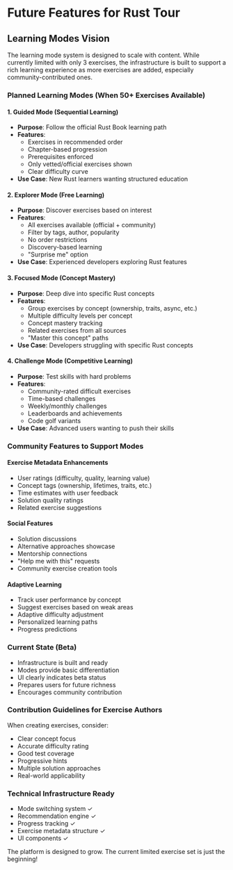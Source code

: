 # Future Features for Rust Tour

## Learning Modes Vision

The learning mode system is designed to scale with content. While currently limited with only 3 exercises, the infrastructure is built to support a rich learning experience as more exercises are added, especially community-contributed ones.

### Planned Learning Modes (When 50+ Exercises Available)

#### 1. **Guided Mode** (Sequential Learning)
- **Purpose**: Follow the official Rust Book learning path
- **Features**:
  - Exercises in recommended order
  - Chapter-based progression
  - Prerequisites enforced
  - Only vetted/official exercises shown
  - Clear difficulty curve
- **Use Case**: New Rust learners wanting structured education

#### 2. **Explorer Mode** (Free Learning)
- **Purpose**: Discover exercises based on interest
- **Features**:
  - All exercises available (official + community)
  - Filter by tags, author, popularity
  - No order restrictions
  - Discovery-based learning
  - "Surprise me" option
- **Use Case**: Experienced developers exploring Rust features

#### 3. **Focused Mode** (Concept Mastery)
- **Purpose**: Deep dive into specific Rust concepts
- **Features**:
  - Group exercises by concept (ownership, traits, async, etc.)
  - Multiple difficulty levels per concept
  - Concept mastery tracking
  - Related exercises from all sources
  - "Master this concept" paths
- **Use Case**: Developers struggling with specific Rust concepts

#### 4. **Challenge Mode** (Competitive Learning)
- **Purpose**: Test skills with hard problems
- **Features**:
  - Community-rated difficult exercises
  - Time-based challenges
  - Weekly/monthly challenges
  - Leaderboards and achievements
  - Code golf variants
- **Use Case**: Advanced users wanting to push their skills

### Community Features to Support Modes

#### Exercise Metadata Enhancements
- User ratings (difficulty, quality, learning value)
- Concept tags (ownership, lifetimes, traits, etc.)
- Time estimates with user feedback
- Solution quality ratings
- Related exercise suggestions

#### Social Features
- Solution discussions
- Alternative approaches showcase
- Mentorship connections
- "Help me with this" requests
- Community exercise creation tools

#### Adaptive Learning
- Track user performance by concept
- Suggest exercises based on weak areas
- Adaptive difficulty adjustment
- Personalized learning paths
- Progress predictions

### Current State (Beta)
- Infrastructure is built and ready
- Modes provide basic differentiation
- UI clearly indicates beta status
- Prepares users for future richness
- Encourages community contribution

### Contribution Guidelines for Exercise Authors
When creating exercises, consider:
- Clear concept focus
- Accurate difficulty rating
- Good test coverage
- Progressive hints
- Multiple solution approaches
- Real-world applicability

### Technical Infrastructure Ready
- Mode switching system ✓
- Recommendation engine ✓
- Progress tracking ✓
- Exercise metadata structure ✓
- UI components ✓

The platform is designed to grow. The current limited exercise set is just the beginning!